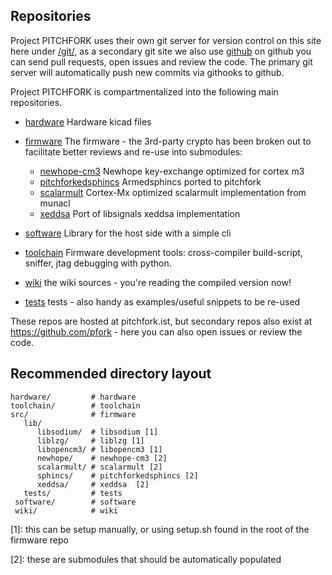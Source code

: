 ## Repositories

Project PITCHFORK uses their own git server for version control on
this site here under [/git/](/git/), as a secondary git site we also
use [github](https://github.com/pfork/) on github you can send pull
requests, open issues and review the code. The primary git server will
automatically push new commits via githooks to github.

Project PITCHFORK is compartmentalized into the following main repositories.

- [hardware](../git/hardware/) Hardware kicad files
- [firmware](../git/firmware/) The firmware - the 3rd-party crypto has been broken out to facilitate better reviews and re-use into submodules:
    * [newhope-cm3](../git/newhope-cm3/) Newhope key-exchange optimized for cortex m3
    * [pitchforkedsphincs](../git/pitchforkedsphincs/) Armedsphincs ported to pitchfork
    * [scalarmult](../git/scalarmult/) Cortex-Mx optimized scalarmult implementation from munacl
    * [xeddsa](../git/xeddsa/) Port of libsignals xeddsa implementation
- [software](../git/hardware/) Library for the host side with a simple cli
- [toolchain](../git/toolchain/) Firmware development tools: cross-compiler build-script, sniffer, jtag debugging with python.

- [wiki](../git/wiki/) the wiki sources - you're reading the compiled version now!

- [tests](../git/wiki/) tests - also handy as examples/useful snippets to be re-used

These repos are hosted at pitchfork.ist, but secondary repos also
exist at https://github.com/pfork - here you can also open issues or
review the code.


## Recommended directory layout

```
hardware/         # hardware
toolchain/        # toolchain
src/              # firmware
   lib/
      libsodium/  # libsodium [1]
      liblzg/     # liblzg [1]
      libopencm3/ # libopencm3 [1]
      newhope/    # newhope-cm3 [2]
      scalarmult/ # scalarmult [2]
      sphincs/    # pitchforkedsphincs [2]
      xeddsa/     # xeddsa  [2]
   tests/         # tests
 software/        # software
 wiki/            # wiki
```

[1]: this can be setup manually, or using setup.sh found in the root of the firmware repo

[2]: these are submodules that should be automatically populated
